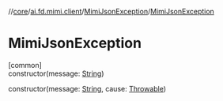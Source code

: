 //[core](../../../index.md)/[ai.fd.mimi.client](../index.md)/[MimiJsonException](index.md)/[MimiJsonException](-mimi-json-exception.md)

# MimiJsonException

[common]\
constructor(message: [String](https://kotlinlang.org/api/core/kotlin-stdlib/kotlin/-string/index.html))

constructor(message: [String](https://kotlinlang.org/api/core/kotlin-stdlib/kotlin/-string/index.html), cause: [Throwable](https://kotlinlang.org/api/core/kotlin-stdlib/kotlin/-throwable/index.html))
